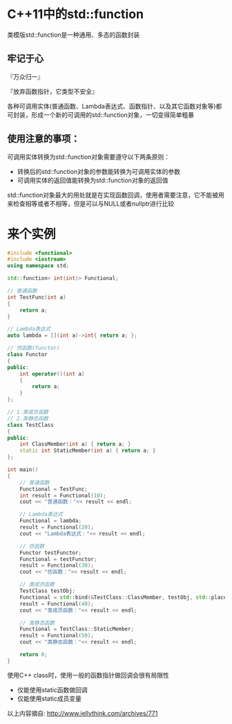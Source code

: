 # C++11中的std::function

类模版std::function是一种通用、多态的函数封装



## 牢记于心

『万众归一』

『放弃函数指针，它类型不安全』



各种可调用实体(普通函数、Lambda表达式、函数指针、以及其它函数对象等)都可封装，形成一个新的可调用的std::function对象，一切变得简单粗暴



## 使用注意的事项：

可调用实体转换为std::function对象需要遵守以下两条原则：

-   转换后的std::function对象的参数能转换为可调用实体的参数
-   可调用实体的返回值能转换为std::function对象的返回值

std::function对象最大的用处就是在实现函数回调，使用者需要注意，它不能被用来检查相等或者不相等，但是可以与NULL或者nullptr进行比较



# 来个实例

```c++
#include <functional>
#include <iostream>
using namespace std;

std::function< int(int)> Functional;

// 普通函数
int TestFunc(int a)
{
    return a;
}

// Lambda表达式
auto lambda = [](int a)->int{ return a; };

// 仿函数(functor)
class Functor
{
public:
    int operator()(int a)
    {
        return a;
    }
};

// 1.类成员函数
// 2.类静态函数
class TestClass
{
public:
    int ClassMember(int a) { return a; }
    static int StaticMember(int a) { return a; }
};

int main()
{
    // 普通函数
    Functional = TestFunc;
    int result = Functional(10);
    cout << "普通函数："<< result << endl;

    // Lambda表达式
    Functional = lambda;
    result = Functional(20);
    cout << "Lambda表达式："<< result << endl;

    // 仿函数
    Functor testFunctor;
    Functional = testFunctor;
    result = Functional(30);
    cout << "仿函数："<< result << endl;

    // 类成员函数
    TestClass testObj;
    Functional = std::bind(&TestClass::ClassMember, testObj, std::placeholders::_1);
    result = Functional(40);
    cout << "类成员函数："<< result << endl;

    // 类静态函数
    Functional = TestClass::StaticMember;
    result = Functional(50);
    cout << "类静态函数："<< result << endl;

    return 0;
}
```



使用C++ class时，使用一般的函数指针做回调会很有局限性

-   仅能使用static函数做回调
-   仅能使用static成员变量



以上内容摘自: http://www.jellythink.com/archives/771